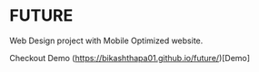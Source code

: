 # FUTURE
Web Design project with Mobile Optimized website. 

Checkout Demo (https://bikashthapa01.github.io/future/)[Demo]
